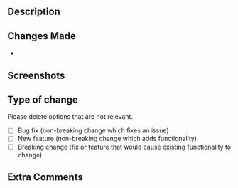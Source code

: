 <!-- Please include a summary of the change and which issue is fixed. Please also include relevant motivation and context -->
## Description

<!-- List all the changes that were made in this pull request --> 
## Changes Made
- 

<!-- If applicable, add screenshots to help explain your changes -->
## Screenshots

## Type of change
Please delete options that are not relevant.
- [ ] Bug fix (non-breaking change which fixes an issue)
- [ ] New feature (non-breaking change which adds functionality)
- [ ] Breaking change (fix or feature that would cause existing functionality to change)

## Extra Comments
